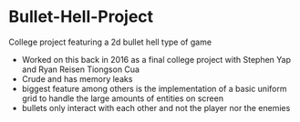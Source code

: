 # Bullet-Hell-Project
College project featuring a 2d bullet hell type of game

- Worked on this back in 2016 as a final college project with Stephen Yap and Ryan Reisen Tiongson Cua
- Crude and has memory leaks
- biggest feature among others is the implementation of a basic uniform grid to handle the large amounts of entities on screen
- bullets only interact with each other and not the player nor the enemies
